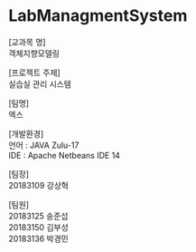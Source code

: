 # LabManagmentSystem

[교과목 명]\
객체지향모델링

[프로젝트 주제]\
실습실 관리 시스템

[팀명]\
엑스

[개발환경]\
언어 : JAVA Zulu-17\
IDE : Apache Netbeans IDE 14

[팀장]\
20183109 강상혁

[팀원]\
20183125 송준섭\
20183150 김부성\
20183136 박경민
